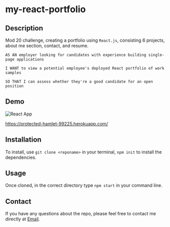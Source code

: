# my-react-portfolio

## Description
Mod 20 challenge, creating a portfolio using `React.js`, consisting 6 projects, about me section, contact, and resume.

`AS AN employer looking for candidates with experience building single-page applications`

`I WANT to view a potential employee's deployed React portfolio of work samples`

`SO THAT I can assess whether they're a good candidate for an open position`

## Demo
![React App](https://user-images.githubusercontent.com/103971335/190879010-767ef4ad-b6c9-497c-ba17-77f224a35a03.gif)


https://protected-hamlet-99225.herokuapp.com/
## Installation
To install, use `git clone <reponame>` in your terminal, `npm init` to install the dependencies.

## Usage
Once cloned, in the correct directory type `npm start` in your command line.

## Contact
If you have any questions about the repo, please feel free to contact me directly at [Email](mailto:atwood169@yahoo.com).
